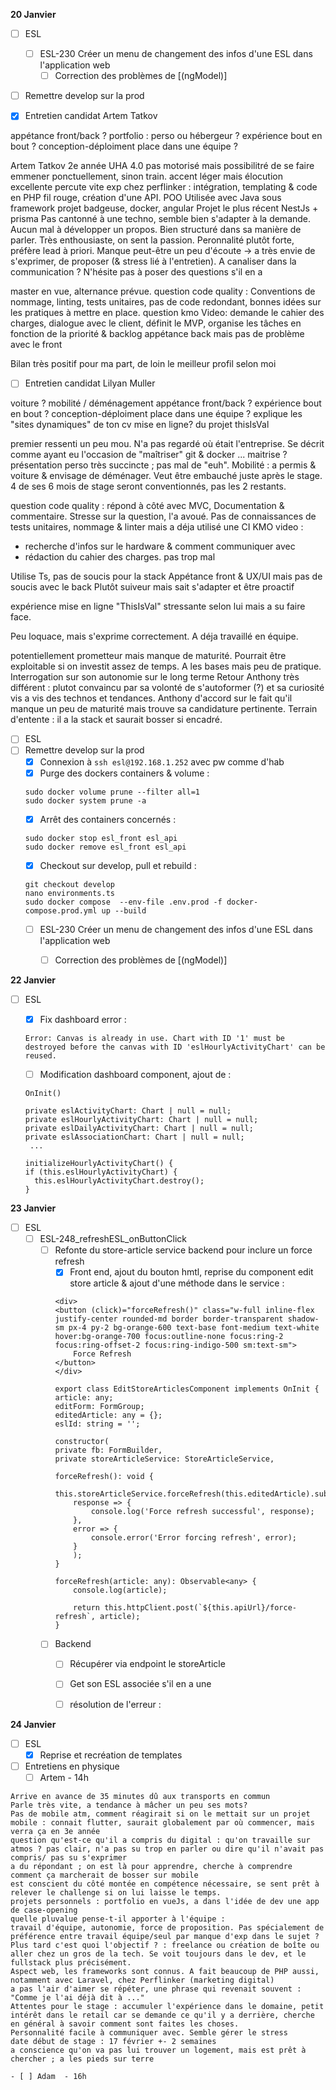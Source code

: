 **20 Janvier**
- [ ] ESL
    - [ ] ESL-230 Créer un menu de changement des infos d'une ESL dans l'application web   
        - [ ] Correction des problèmes de [(ngModel)]
- [ ] Remettre develop sur la prod
- [x] Entretien candidat Artem Tatkov


appétance front/back ?
portfolio : perso ou hébergeur ? expérience bout en bout ? conception-déploiment
place dans une équipe ?

Artem Tatkov
2e année UHA 4.0 
pas motorisé mais possibilitré de se faire emmener ponctuellement, sinon train.
accent léger mais élocution excellente
percute vite
exp chez perflinker : intégration, templating & code en PHP
fil rouge, création d'une API. POO Utilisée avec Java sous framework
projet badgeuse, docker, angular
Projet le plus récent NestJs + prisma
Pas cantonné à une techno, semble bien s'adapter à la demande.
Aucun mal à développer un propos. 
Bien structuré dans sa manière de parler. Très enthousiaste, on sent la passion. Peronnalité plutôt forte, préfère lead à priori. 
Manque peut-être un peu d'écoute → a très envie de s'exprimer, de proposer (& stress lié à l'entretien). A canaliser dans la communication ? N'hésite pas à poser des questions s'il en a


master en vue, alternance prévue.
question code quality :
Conventions de nommage, linting, tests unitaires, pas de code redondant, bonnes idées sur les pratiques à mettre en place. 
question kmo Video: demande le cahier des charges, dialogue avec le client, définit le MVP, organise les tâches en fonction de la priorité & backlog
appétance back mais pas de problème avec le front

Bilan très positif pour ma part, de loin le meilleur profil selon moi


- [ ] Entretien candidat Lilyan Muller

voiture ? mobilité / déménagement
appétance front/back ?
expérience bout en bout ? conception-déploiment
place dans une équipe ?
explique les "sites dynamiques" de ton cv
mise en ligne? du projet thisIsVal

premier ressenti un peu mou. N'a pas regardé où était l'entreprise. 
Se décrit comme ayant eu l'occasion de "maîtriser" git & docker ... maitrise ?
présentation perso très succincte ; pas mal de "euh". Mobilité : a permis & voiture & envisage de déménager. Veut être embauché juste après le stage. 4 de ses 6 mois de stage seront conventionnés, pas les 2 restants.

question code quality :
répond à côté avec MVC,
Documentation & commentaire. Stresse sur la question, l'a avoué. Pas de connaissances de tests unitaires, nommage & linter mais a déja utilisé une CI
KMO video :
- recherche d'infos sur le hardware & comment communiquer avec
- rédaction du cahier des charges.
pas trop mal

Utilise Ts, pas de soucis pour la stack
Appétance front & UX/UI mais pas de soucis avec le back
Plutôt suiveur mais sait s'adapter et être proactif

expérience mise en ligne "ThisIsVal" stressante selon lui mais a su faire face.

Peu loquace, mais s'exprime correctement. A déja travaillé en équipe.

potentiellement prometteur mais manque de maturité. Pourrait être exploitable si on investit assez de temps. A les bases mais peu de pratique. Interrogation sur son autonomie sur le long terme
Retour Anthony très différent : plutot convaincu par sa volonté de s'autoformer (?) et sa curiosité vis a vis des technos et tendances. Anthony d'accord sur le fait qu'il manque un peu de maturité mais trouve sa candidature pertinente.
Terrain d'entente : il a la stack et saurait bosser si encadré.


- [ ] ESL
- [ ] Remettre develop sur la prod
    - [x] Connexion à ```ssh esl@192.168.1.252``` avec pw comme d'hab
    - [x] Purge des dockers containers & volume : 
    ```
    sudo docker volume prune --filter all=1
    sudo docker system prune -a
    ```
    - [x] Arrêt des containers concernés :
    ```
    sudo docker stop esl_front esl_api
    sudo docker remove esl_front esl_api
    ```
    - [x] Checkout sur develop, pull et rebuild :
    ```
    git checkout develop
    nano environments.ts
    sudo docker compose  --env-file .env.prod -f docker-compose.prod.yml up --build
    ```
    - [ ] ESL-230 Créer un menu de changement des infos d'une ESL dans l'application web   
        - [ ] Correction des problèmes de [(ngModel)]



**22 Janvier**
- [ ] ESL
    - [x] Fix dashboard error : 
    ```
    Error: Canvas is already in use. Chart with ID '1' must be destroyed before the canvas with ID 'eslHourlyActivityChart' can be reused.
    ``` 
    - [ ] Modification dashboard component, ajout de  : 
    ```
    OnInit()
    
    private eslActivityChart: Chart | null = null;
    private eslHourlyActivityChart: Chart | null = null;
    private eslDailyActivityChart: Chart | null = null;
    private eslAssociationChart: Chart | null = null;
     ...

    initializeHourlyActivityChart() {
    if (this.eslHourlyActivityChart) {
      this.eslHourlyActivityChart.destroy();
    }
    ```


**23 Janvier**
- [ ] ESL
    - [ ] ESL-248_refreshESL_onButtonClick
        - [ ] Refonte du store-article service backend pour inclure un force refresh
            - [x] Front end, ajout du bouton hmtl, reprise du component edit store article & ajout d'une méthode dans le service  :
            ```
            <div>
            <button (click)="forceRefresh()" class="w-full inline-flex justify-center rounded-md border border-transparent shadow-sm px-4 py-2 bg-orange-600 text-base font-medium text-white hover:bg-orange-700 focus:outline-none focus:ring-2 focus:ring-offset-2 focus:ring-indigo-500 sm:text-sm">
                Force Refresh
            </button>
            </div>
            ```
            ```
            export class EditStoreArticlesComponent implements OnInit {
            article: any;
            editForm: FormGroup;
            editedArticle: any = {};
            eslId: string = '';

            constructor(
            private fb: FormBuilder,
            private storeArticleService: StoreArticleService,

            forceRefresh(): void {
                this.storeArticleService.forceRefresh(this.editedArticle).subscribe(
                response => {
                    console.log('Force refresh successful', response);
                },
                error => {
                    console.error('Error forcing refresh', error);
                }
                );
            }
            ```
            ```
            forceRefresh(article: any): Observable<any> {
                console.log(article);
                
                return this.httpClient.post(`${this.apiUrl}/force-refresh`, article);
            }
            ```
        - [ ] Backend
            - [ ] Récupérer via endpoint le storeArticle
            - [ ] Get son ESL associée s'il en a une
            - [ ] résolution de l'erreur : 


**24 Janvier**
- [ ] ESL
    - [x] Reprise et recréation de templates
- [ ] Entretiens en physique
    - [ ] Artem - 14h
```
Arrive en avance de 35 minutes dû aux transports en commun
Parle très vite, a tendance à mâcher un peu ses mots?
Pas de mobile atm, comment réagirait si on le mettait sur un projet mobile : connait flutter, saurait globalement par où commencer, mais verra ça en 3e année
question qu'est-ce qu'il a compris du digital : qu'on travaille sur atmos ? pas clair, n'a pas su trop en parler ou dire qu'il n'avait pas compris/ pas su s'exprimer
a du répondant ; on est là pour apprendre, cherche à comprendre comment ça marcherait de bosser sur mobile
est conscient du côté montée en compétence nécessaire, se sent prêt à relever le challenge si on lui laisse le temps.
projets personnels : portfolio en vueJs, a dans l'idée de dev une app de case-opening
quelle pluvalue pense-t-il apporter à l'équipe : 
travail d'équipe, autonomie, force de proposition. Pas spécialement de préférence entre travail équipe/seul par manque d'exp dans le sujet ?
Plus tard c'est quoi l'objectif ? : freelance ou création de boîte ou aller chez un gros de la tech. Se voit toujours dans le dev, et le fullstack plus précisément.
Aspect web, les frameworks sont connus. A fait beaucoup de PHP aussi, notamment avec Laravel, chez Perflinker (marketing digital)
a pas l'air d'aimer se répéter, une phrase qui revenait souvent : "Comme je l'ai déjà dit à ..."
Attentes pour le stage : accumuler l'expérience dans le domaine, petit intérêt dans le retail car se demande ce qu'il y a derrière, cherche en général à savoir comment sont faites les choses.
Personnalité facile à communiquer avec. Semble gérer le stress
date début de stage : 17 février +- 2 semaines
a conscience qu'on va pas lui trouver un logement, mais est prêt à chercher ; a les pieds sur terre
```
    - [ ] Adam  - 16h